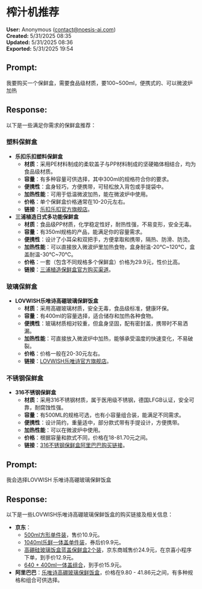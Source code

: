 # 榨汁机推荐

**User:** Anonymous (contact@noesis-ai.com)  
**Created:** 5/31/2025 08:35  
**Updated:** 5/31/2025 08:36  
**Exported:** 5/31/2025 19:54  

## Prompt:
我要购买一个保鲜盒，需要食品级材质，要100~500ml，便携式的、可以微波炉加热

## Response:
以下是一些满足你需求的保鲜盒推荐：

### 塑料保鲜盒
- **乐扣乐扣塑料保鲜盒**
    - **材质**：采用PE材料制成的柔软盖子与PP材料制成的坚硬箱体相结合，均为食品级材质。
    - **容量**：有多种容量可供选择，其中300ml的规格符合你的要求。
    - **便携性**：盒身轻巧，方便携带，可轻松放入背包或手提袋中。
    - **加热性能**：可用于低温微波加热，能在微波炉中使用。
    - **价格**：单个保鲜盒价格通常在10-20元左右。
    - **链接**：[乐扣乐扣官方旗舰店](https://m.tmall.com/search?q=%E4%B9%90%E6%89%A3%E4%B9%90%E6%89%A3%E4%BF%9D%E9%99%90%E7%9B%92)。
- **三浦植造日式多功能保鲜盒**
    - **材质**：食品级PP材质，化学稳定性好，耐热性强，不易变形，安全无毒。
    - **容量**：有350ml规格的产品，能满足你的容量需求。
    - **便携性**：设计了小耳朵和双把手，方便拿取和携带，隔热、防滑、防烫。
    - **加热性能**：可以直接放入微波炉里加热食物，盒身耐温-20℃~120℃，盒盖耐温-30℃~70℃。
    - **价格**：一套（包含不同规格多个保鲜盒）价格为29.9元，性价比高。
    - **链接**：[三浦植造保鲜盒官方购买渠道](http://m.163.com/dy/article/HE5ASC3V0522DB9A.html)。

### 玻璃保鲜盒
- **LOVWISH乐唯诗高硼玻璃保鲜饭盒**
    - **材质**：采用高硼玻璃材质，安全无毒，食品级标准，健康环保。
    - **容量**：有400ml的容量选择，适合储存和加热各种食物。
    - **便携性**：玻璃材质相对较重，但盒身坚固，配有密封盖，携带时不易洒漏。
    - **加热性能**：可直接放入微波炉中加热，能够承受温度的快速变化，不易破裂。
    - **价格**：价格一般在20-30元左右。
    - **链接**：[LOVWISH乐唯诗官方旗舰店](https://m.tmall.com/search?q=LOVWISH%E4%B9%90%E5%94%AF%E8%AF%97%E9%AB%98%E7%A2%B0%E7%8E%BB%E7%92%83%E4%BF%9D%E9%99%90%E7%9B%92)。

### 不锈钢保鲜盒
- **316不锈钢保鲜盒**
    - **材质**：采用316不锈钢材质，属于医用级不锈钢，德国LFGB认证，安全可靠，耐腐蚀性强。
    - **容量**：有500ML的规格可选，也有小容量组合装，能满足不同需求。
    - **便携性**：设计简约，重量适中，部分款式带有手提设计，方便携带。
    - **加热性能**：可以在微波炉中使用。
    - **价格**：根据容量和款式不同，价格在18-81.70元之间。
    - **链接**：[316不锈钢保鲜盒阿里巴巴购买链接](http://m.1688.com/offer/878167460053.html)。


## Prompt:
我会选择LOVWISH 乐唯诗高硼玻璃保鲜饭盒

## Response:
以下是一些LOVWISH乐唯诗高硼玻璃保鲜饭盒的购买链接及相关信息：
- **京东**：
    - [500ml方形单件装](https://m.smzdm.com/p/148551279/)，售价10.9元。
    - [1040ml乐鲜一体盖单件装](https://www.runningls.com/product/10092092666300)，券后价9.9元。
    - [高硼硅玻璃饭盒蓝盖保鲜盒2个装](https://m.smzdm.com/p/99659582/)，京东商城售价24.9元，在京喜小程序下单，到手价12.9元。
    - [640 + 400ml一体盖组合](https://m.smzdm.com/p/149261610/)，到手价15.9元。
- **阿里巴巴**：[乐唯诗高硼玻璃保鲜饭盒](http://m.1688.com/offer/827155678414.html)，价格在9.80 - 41.86元之间，有多种规格和组合可供选择。
